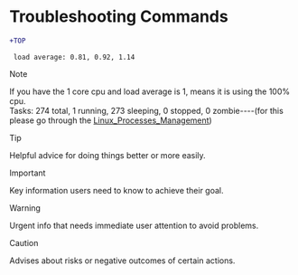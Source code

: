  # Troubleshooting Commands

 ```diff
+TOP
```
```
 load average: 0.81, 0.92, 1.14
```
> [!NOTE]
> If you have the 1 core cpu and load average is 1, means it is using the 100% cpu. <br>
> Tasks: 274 total,   1 running, 273 sleeping,   0 stopped,   0 zombie----(for this please go through the [Linux_Processes_Management](linux_docks/Linux_Processes_Management))


> [!TIP]
> Helpful advice for doing things better or more easily.

> [!IMPORTANT]
> Key information users need to know to achieve their goal.

> [!WARNING]
> Urgent info that needs immediate user attention to avoid problems.

> [!CAUTION]
> Advises about risks or negative outcomes of certain actions.
